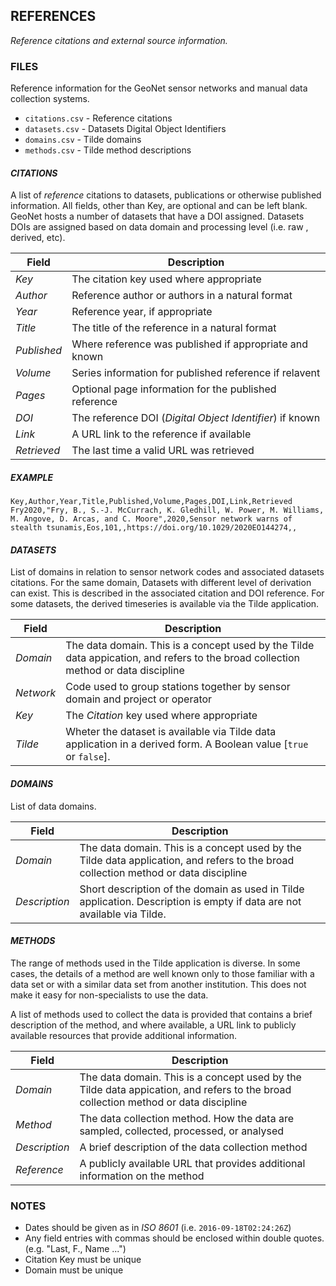 ## REFERENCES ##

_Reference citations and external source information._

### FILES ###

Reference information for the GeoNet sensor networks and manual data collection systems.
 
* `citations.csv` - Reference citations
* `datasets.csv` - Datasets Digital Object Identifiers
* `domains.csv` - Tilde domains
* `methods.csv` - Tilde  method descriptions

#### _CITATIONS_ ####

A list of _reference_ citations to datasets, publications or otherwise published information.
All fields, other than Key, are optional and can be left blank.
GeoNet hosts a number of datasets that have a DOI assigned. Datasets DOIs are assigned based on data domain and processing level (i.e. raw , derived, etc).

| Field | Description |
| --- | --- |
| _Key_ | The citation key used where appropriate
| _Author_ | Reference author or authors in a natural format
| _Year_ | Reference year, if appropriate
| _Title_ | The title of the reference in a natural format
| _Published_ | Where reference was published if appropriate and known
| _Volume_ | Series information for published reference if relavent
| _Pages_ | Optional page information for the published reference
| _DOI_ | The reference DOI (_Digital Object Identifier_) if known
| _Link_ | A URL link to the reference if available
| _Retrieved_ | The last time a valid URL was retrieved

##### EXAMPLE ######

    Key,Author,Year,Title,Published,Volume,Pages,DOI,Link,Retrieved
    Fry2020,"Fry, B., S.-J. McCurrach, K. Gledhill, W. Power, M. Williams, M. Angove, D. Arcas, and C. Moore",2020,Sensor network warns of stealth tsunamis,Eos,101,,https://doi.org/10.1029/2020EO144274,,


#### _DATASETS_ ####
List of domains in relation to sensor network codes and associated datasets citations. 
For the same domain, Datasets with different level of derivation can exist. This is described in the associated citation and DOI reference.  For some datasets, the derived timeseries is available via the Tilde application.

| Field | Description |
| --- | --- |
| _Domain_ | The data domain. This is a concept used by the Tilde data appication, and refers to the broad collection method or data discipline
| _Network_ | Code used to group stations together by sensor domain and project or operator
| _Key_ | The _Citation_ key used where appropriate
| _Tilde_ | Wheter the dataset is available via Tilde data application in a derived form. A Boolean value [`true` or `false`].

#### _DOMAINS_ ####
List of data domains.

| Field | Description |
| --- | --- |
| _Domain_ | The data domain. This is a concept used by the Tilde data application, and refers to the broad collection method or data discipline
| _Description_ | Short description of the domain as used in Tilde application. Description is empty if data are not available via Tilde.


#### _METHODS_ ####
The range of methods used in the Tilde application is diverse. In some cases, the details of a method are well
known only to those familiar with a data set or with a similar data set from another institution.
This does not make it easy for non-specialists to use the data.

A list of methods used to collect the data is provided that contains a brief description of the method, and where available, a URL
link to publicly available resources that provide additional information.

| Field | Description |
| --- | --- |
| _Domain_ | The data domain. This is a concept used by the Tilde data appication, and refers to the broad collection method or data discipline |
| _Method_ | The data collection method. How the data are sampled, collected, processed, or analysed |
| _Description_ | A brief description of the data collection method |
| _Reference_ | A publicly available URL that provides additional information on the method |


### NOTES ###

- Dates should be given as in _ISO 8601_ (i.e. `2016-09-18T02:24:26Z`)
- Any field entries with commas should be enclosed within double quotes. (e.g. "Last, F., Name ...")
- Citation Key must be unique
- Domain must be unique


